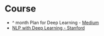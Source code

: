 # Course 
* ^ month Plan for Deep Learning - [Medium](https://towardsdatascience.com/how-to-learn-deep-learning-in-6-months-e45e40ef7d48)
* [NLP with Deep Learning - Stanford](https://www.youtube.com/watch?v=OQQ-W_63UgQ&list=PL3FW7Lu3i5Jsnh1rnUwq_TcylNr7EkRe6)
